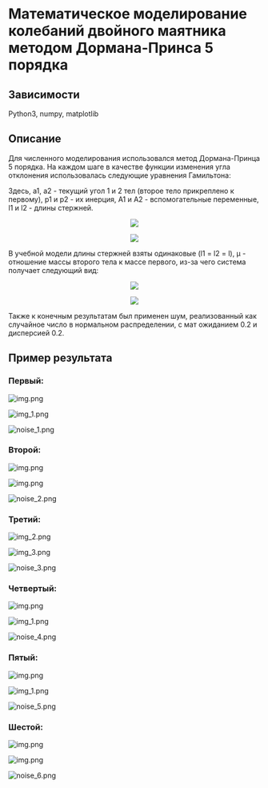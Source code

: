 # Математическое моделирование колебаний двойного маятника методом Дормана-Принса 5 порядка

## Зависимости
Python3, numpy, matplotlib

## Описание
Для численного моделирования использовался метод Дормана-Принца 5 порядка.
На каждом шаге в качестве функции изменения угла отклонения использовалась следующие уравнения Гамильтона:

Здесь, a1, a2 - текущий угол 1 и 2 тел (второе тело прикреплено к первому), p1 и p2 - их инерция, A1 и А2 - вспомогательные переменные, l1 и l2 - длины стержней.

<p align="center">
    <img src="extra/img.png">

<p align="center">
    <img src="extra/img_1.png">

В учебной модели длины стержней взяты одинаковые (l1 = l2 = l), &mu; - отношение массы второго тела к массе первого, из-за чего система получает следующий вид:

<p align="center">
    <img src="extra/img_2.png">
    
<p align="center">
    <img src="extra/img_3.png">

Также к конечным результатам был применен шум, реализованный как случайное число в нормальном распределении, с мат ожиданием 0.2 и дисперсией 0.2.

## Пример результата

### Первый:

![img.png](extra/1.png)

![img_1.png](extra/2.png)

![noise_1.png](extra/noise_1.png)

### Второй:

![img.png](extra/9.png)

![img.png](extra/10.png)

![noise_2.png](extra/noise_2.png)


### Третий:

![img_2.png](extra/3.png)

![img_3.png](extra/4.png)

![noise_3.png](extra/noise_3.png)


### Четвертый:

![img.png](extra/5.png)

![img_1.png](extra/6.png)

![noise_4.png](extra/noise_4.png)


### Пятый:

![img.png](extra/7.png)

![img_1.png](extra/8.png)

![noise_5.png](extra/noise_5.png)


### Шестой:

![img.png](extra/11.png)

![img.png](extra/12.png)

![noise_6.png](extra/noise_6.png)


